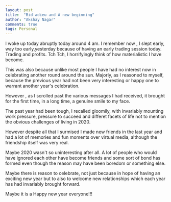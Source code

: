 ```yaml
---
layout: post
title:  "Bid adieu and A new beginning"
author: "Akshay Nagar"
comments: true
tags: Personal
---
```


I woke up today abruptly today around 4 am. I remember now , I slept  early, way too early,yesterday because of having an early trading session today.
Trading and profits. Tch Tch, I horrifyingly think of how materialistic I have become.

This was also because unlike most people I have had no interest now in celebrating another round around the sun. Majorly, as I reasoned to myself, because the previous 
year had not been very interesting or happy one to warrant another year's celebration.

However , as I scrolled past the various messages I had received, it brought for the first time, in a long time, a genuine smile to my face. 

The past year had been tough, I recalled gloomily, with invariably mounting work pressure, pressure to succeed and differet facets of life not to mention the obvious challenges of living in 2020. 

However despite all that I surmised I made new friends in the last year and had a lot of memories and fun moments over virtual media, although the friendship itself was very real. 

Maybe 2020 wasn't so uninteresting after all.
A lot of people who would have ignored each other have become friends and some sort of bond has formed even though the reason may have been boredom or something else.

Maybe there is reason to celebrate, not just because in hope of having an exciting new year but to also to welcome new relationships which each year has had invariably brought forward.

Maybe it is a Happy new year everyone!!!

